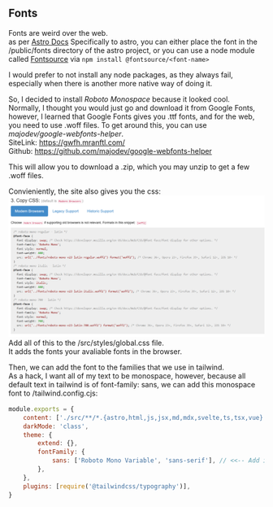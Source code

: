 ## Fonts
Fonts are weird over the web.\
as per [Astro Docs](https://docs.astro.build/en/guides/fonts/)
Specifically to astro, you can either place the font in the /public/fonts directory
of the astro project, or you can use a node module called [Fontsource](https://fontsource.org/) via `npm install @fontsource/<font-name>`

I would prefer to not install any node packages, as they always fail, especially
when there is another more native way of doing it.

So, I decided to install *Roboto Monospace* because it looked cool.\
Normally, I thought you would just go and download it from Google Fonts,
however, I learned that Google Fonts gives you .ttf fonts, and for the web, you 
need to use .woff files. To get around this, you can use *majodev/google-webfonts-helper*.\
SiteLink: https://gwfh.mranftl.com/ \
Github: https://github.com/majodev/google-webfonts-helper

This will allow you to download a .zip, which you may unzip to get a few .woff files.

Convieniently, the site also gives you the css:
![Alt text](image.png)
Add all of this to the /src/styles/global.css file.\
It adds the fonts your avaliable fonts in the browser.

Then, we can add the font to the families that we use in tailwind.\
As a hack, I want all of my text to be monospace, however, because all default text 
in tailwind is of font-family: sans, we can add this monospace font to /tailwind.config.cjs:
```js
module.exports = {
	content: ['./src/**/*.{astro,html,js,jsx,md,mdx,svelte,ts,tsx,vue}'],
	darkMode: 'class',
	theme: {
		extend: {},
		fontFamily: {
			sans: ['Roboto Mono Variable', 'sans-serif'], // <<-- Add it here..
		},
	},
	plugins: [require('@tailwindcss/typography')],
}
```

